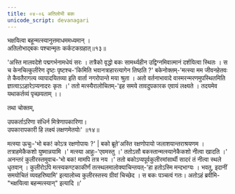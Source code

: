 ```yaml
---
title: ०४-०६ अतिलोभी बकः
unicode_script: devanagari
---
```

भक्षयित्वा बहून्मत्स्यानुत्तमाधममध्यमान् ।  
अतिलोभाद्बकः पश्चान्मृतः कर्कटकग्रहात्॥१३॥

 'अस्ति मालवदेशे पद्मगर्भनामधेयं सरः । तत्रैको वृद्धो बकः सामर्थ्यहीन उद्विग्नमिवात्मानं दर्शयित्वा स्थितः । स च केनचित्कुलीरेण दृष्टः पृष्टश्च-'किमिति भवानत्राहारत्यागेन तिष्ठति ?' बकेनोक्तम्-'मत्स्या मम जीवनहेतवः ते कैवतैरागत्य व्यापादयितव्या इति वार्ता नगरोपान्ते मया श्रुता । अतो वर्तनाभावादे वास्मरन्मरणमुपस्थितमिति ज्ञात्वाऽऽहारेऽप्यनादरः कृतः ।' ततो मत्स्यैरालोचितम्-'इह समये तावदुपकारक एवायं लक्ष्यते । तदयमेव यथाकर्तव्यं पृच्छयताम् ।।

 तथा चोक्तम्,

उपकर्ताऽरिणा संधिर्न मित्रेणापकारिणा।  
उपकारापकारी हि लक्ष्यं लक्षणमेतयोः' ॥१४॥

मत्स्या ऊचुः-'भो बक! कोऽत्र रक्षणोपायः ?' | बको ब्रूते'अस्ति रक्षणोपायो जलाशयान्तराश्रयणम । तत्राहमेकैकशो युष्मान्नयामि ।' मत्स्या आहुः-'एवमस्तु ।' ततोऽसौ बकस्तान्मत्स्यानेकैकशो नीत्वा खादति ।' अनन्तरं कुलीरस्तमुवाच-'भो बक! मामपि तत्र नय ।' ततो बकोऽप्यपूर्वकुलीरमांसार्थी
सादरं तं नीत्वा स्थले धृतवान् । कुलीरोऽपि मत्स्यकण्टकाकीर्णं तत्स्थलमालोक्याचिन्तयत्-'हा हतोऽस्मि मन्दभाग्यः । भवतु, इदानीं समयोचितं व्यवहरिष्यामि' इत्यालोच्य कुलीरस्तस्य ग्रीवां चिच्छेद । स बकः पञ्चत्वं गतः। अतोऽहं ब्रवीमि-"भक्षयित्वा बहन्मत्स्यान्" इत्यादि ॥' 
